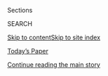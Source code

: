 <div id="app">

<div>

<div class="NYTAppHideMasthead css-zz1s19 e1suatyy0">

<div class="section css-ui9rw0 e1suatyy2">

<div class="css-11hrj97 er09x8g0">

<div class="css-6n7j50">

</div>

<span class="css-1dv1kvn">Sections</span>

<div class="css-10488qs">

<span class="css-1dv1kvn">SEARCH</span>

</div>

[Skip to content](#site-content)[Skip to site index](#site-index)

</div>

<div class="css-10698na e1huz5gh0">

</div>

</div>

<div id="masthead-bar-one" class="section hasLinks css-15hmgas e1csuq9d3">

<div class="css-uqyvli e1csuq9d0">

</div>

<div class="css-1uqjmks e1csuq9d1">

</div>

<div class="css-9e9ivx">

[](https://myaccount.nytimes.com/auth/login?response_type=cookie&client_id=vi)

</div>

<div class="css-1bvtpon e1csuq9d2">

[Today’s Paper](https://www.nytimes.com/section/todayspaper)

</div>

</div>

</div>

</div>

<div data-aria-hidden="false">

<div id="site-content" role="main">

<div id="top-wrapper" class="css-15p45cc eaca97t0" type="top">

<div id="top-slug" class="css-19x0jxb eaca97t1" hidden="">

Advertisement

</div>

[Continue reading the main story](#after-top)

<div class="ad top-wrapper" style="text-align:center;height:100%;display:block;min-height:90px">

<div id="top" class="place-ad" data-position="top" data-size-key="top">

</div>

</div>

<div id="after-top">

</div>

</div>

<div id="collection-t-fashion" class="section css-15h4p1b e9abtgs0">

<div class="css-1j21atc e1svk9qx1">

<div class="css-2fant5 e1svk9qx2">

<div class="css-9dfq42 eu54l5x0">

<div id="sponsor-wrapper" class="css-7a1pgi eaca97t0" type="sponsor" hidden="">

<div id="sponsor-slug" class="css-1l4mleb eaca97t1" hidden="">

Supported by

</div>

[Continue reading the main story](#after-sponsor)

<div id="sponsor" class="ad sponsor-wrapper" style="text-align:left;height:100%;display:block">

</div>

<div id="after-sponsor">

</div>

</div>

</div>

### <span class="css-1j5banm ezz4tcd1">[T Magazine](/section/t-magazine)</span>

</div>

<div class="css-nfcc9b e1svk9qx3">

<div class="css-vl9dhg e1svk9qx5">

<div class="css-1nrhkj6 e1svk9qx6">

# Fashion & Beauty

<div class="follow-button-placeholder" data-collection-id="">

</div>

</div>

</div>

</div>

</div>

<div class="css-4svvz1 ekkqrpp0">

<div id="collection-highlights-container" class="section css-18l1u7x e46isfb1">

<div class="css-m1whxf ekkqrpp1">

## Highlights

1.  ![<span class="css-473pcf e1oaj3zl2"><span class="css-1dv1kvn">Credit</span>Renee
    Cox</span>](https://static01.nyt.com/images/2020/04/13/t-magazine/13tmag-cultureimages-slide-HDR2/13tmag-cultureimages-slide-HDR2-threeByTwoMediumAt2X-v2.jpg)
    
    <div class="css-xbztij">
    
    <div class="css-1hyfx7x">
    
    [![](https://static01.nyt.com/images/2020/04/13/t-magazine/13tmag-cultureimages-slide-HDR2/13tmag-cultureimages-slide-HDR2-thumbStandard-v2.jpg)](/interactive/2020/04/13/t-magazine/asian-american-fashion-designers.html)
    
    </div>
    
    ## [The Asian-American Fashion Designers Who Shaped the Industry](/interactive/2020/04/13/t-magazine/asian-american-fashion-designers.html)
    
    Kimora Lee Simmons, Phillip Lim and many more have collectively
    advanced issues of representation.
    
    <span class="css-me3p27"></span>
    
    </div>

2.  1.  ![<span class="css-473pcf e1oaj3zl2"><span class="css-1dv1kvn">Credit</span>Florent
        Tanet</span>](https://static01.nyt.com/images/2020/06/22/t-magazine/22tmag-celine-jewelry-slide-horizontal/22tmag-celine-jewelry-slide-horizontal-threeByTwoMediumAt2X.jpg)
        
        <div class="css-1r9cexg">
        
        <div class="css-1ox3lt4">
        
        [![](https://static01.nyt.com/images/2020/06/22/t-magazine/22tmag-celine-jewelry-slide-horizontal/22tmag-celine-jewelry-slide-horizontal-thumbStandard.jpg)](/2020/06/22/t-magazine/celine-cesar-jewelry.html)
        
        </div>
        
        ## [From Celine, a Pendant Designed by a Sculptor](/2020/06/22/t-magazine/celine-cesar-jewelry.html)
        
        The collaboration is a new piece of César’s legacy, and of the
        larger history of artists making jewelry.
        
        <span class="css-me3p27"></span><span class="css-nds4d6 e4e4i5l3"></span><span class="css-9voj2j">By
        <span class="css-1baulvz last-byline" itemprop="name">Lizzie
        Feidelson</span></span>
        
        </div>
    
    2.  ![<span class="css-473pcf e1oaj3zl2"><span class="css-1dv1kvn">Credit</span></span>](https://static01.nyt.com/images/2020/05/20/t-magazine/20tmag-dolls/20tmag-dolls-threeByTwoMediumAt2X.png)
        
        <div class="css-1r9cexg">
        
        <div class="css-1ox3lt4">
        
        [![](https://static01.nyt.com/images/2020/05/20/t-magazine/20tmag-dolls/20tmag-dolls-thumbStandard.png)](/2020/05/20/t-magazine/paper-dolls.html)
        
        </div>
        
        ## [Paper Dolls for Your Crafting Pleasure](/2020/05/20/t-magazine/paper-dolls.html)
        
        By turns escapist and timely, eclectic outfits from artists,
        illustrators, designers and one set of architects.
        
        <span class="css-me3p27"></span><span class="css-nds4d6 e4e4i5l3"></span><span class="css-9voj2j">By
        <span class="css-1baulvz last-byline" itemprop="name">Katherine
        Cusumano</span></span>
        
        </div>
    
    3.  ![<span class="css-473pcf e1oaj3zl2"><span class="css-1dv1kvn">Credit</span>Photo
        by Mari Maeda and Yuji Oboshi. Portrait by Zoltan Tombor/Trunk
        Archive.</span>](https://static01.nyt.com/images/2020/05/14/t-magazine/14tmag-bronzers-01/14tmag-bronzers-01-jumbo.jpg)
        
        <div class="css-1r9cexg">
        
        <div class="css-1ox3lt4">
        
        [![](https://static01.nyt.com/images/2020/05/14/t-magazine/14tmag-bronzers-01/14tmag-bronzers-01-thumbStandard.jpg)](/2020/05/15/t-magazine/best-bronzers-highlighters-beauty.html)
        
        </div>
        
        ### On Beauty
        
        ## [How to Give Skin a Summer Glow](/2020/05/15/t-magazine/best-bronzers-highlighters-beauty.html)
        
        With the right application, a little highlighter or bronzer can
        help create a radiant, sun-kissed look, even if you’ve spent
        much of spring inside.
        
        <span class="css-me3p27"></span><span class="css-nds4d6 e4e4i5l3"></span><span class="css-9voj2j">By
        <span class="css-1baulvz last-byline" itemprop="name">Caitie
        Kelly</span></span>
        
        </div>

</div>

<div class="css-1xdhyk6 e46isfb0">

<div class="css-zk12ih ef6si7p0">

1.  ### T Process
    
    ![<span class="css-kfv9p0 e1oaj3zl2"><span class="css-1dv1kvn">Credit</span>Gautier
    Billotte</span>](https://static01.nyt.com/images/2020/05/13/t-magazine/13tmag-prada-slide-VV2Y/13tmag-prada-slide-VV2Y-videoLarge.jpg)
    
    <div class="css-10wtrbd">
    
    ## [The Making of Prada’s Most Iconic Bag](/2020/05/13/t-magazine/prada-handbag-making-of.html)
    
    Informed by Italy’s rich tradition of leather work, the Galleria is
    assembled from 83 fastidiously crafted pieces.
    
    <span class="css-me3p27"></span><span class="css-nds4d6 e4e4i5l3"></span><span class="css-9voj2j">By
    <span class="css-1baulvz last-byline" itemprop="name">Laura May
    Todd</span></span>
    
    </div>

2.  ![<span class="css-kfv9p0 e1oaj3zl2"><span class="css-1dv1kvn">Credit</span>Pascal
    Gambarte</span>](https://static01.nyt.com/images/2020/04/13/t-magazine/13tmag-cultureimages-slide-KNOJ/13tmag-cultureimages-slide-KNOJ-videoLarge-v2.jpg)
    
    <div class="css-10wtrbd">
    
    ## [How Antwerp’s Royal Academy of Fine Arts Birthed the Contemporary Avant-Garde](/interactive/2020/04/13/t-magazine/royal-academy-antwerp.html)
    
    A city poised on the edge of Europe and the rest of the world became
    the incubator for talents like Dries Van Noten, Luc Tuymans and Ann
    Demeulemeester.
    
    <span class="css-me3p27"></span>
    
    </div>

3.  ### On the Verge
    
    ![<span class="css-kfv9p0 e1oaj3zl2"><span class="css-1dv1kvn">Credit</span>Anthony
    Seklaoui</span>](https://static01.nyt.com/images/2020/04/27/t-magazine/fashion/27tmag-rogge-slide-BHC7-copy/27tmag-rogge-slide-BHC7-videoLarge.jpg)
    
    <div class="css-10wtrbd">
    
    ## [A New Line From a Dries Van Noten Alumna](/2020/05/04/t-magazine/meryll-rogge.html)
    
    After working for two of fashion’s most influential brands, the
    Belgian designer Meryll Rogge returned to her family farm to let her
    imagination run wild.
    
    <span class="css-me3p27"></span><span class="css-nds4d6 e4e4i5l3"></span><span class="css-9voj2j">By
    <span class="css-1baulvz last-byline" itemprop="name">Alice
    Cavanagh</span></span>
    
    </div>

4.  ![<span class="css-kfv9p0 e1oaj3zl2"><span class="css-1dv1kvn">Credit</span>Photograph
    by Willy Vanderperre. Styled by Olivier
    Rizzo</span>](https://static01.nyt.com/images/2020/04/13/t-magazine/13tmag-cultureimages-slide-WAJD/13tmag-cultureimages-slide-WAJD-videoLarge.jpg)
    
    <div class="css-10wtrbd">
    
    ## [The New Generation of Dominican Models Redefining Beauty](/interactive/2020/04/13/t-magazine/dominican-republic-models.html)
    
    Lineisy Montero, Licett Morillo and others have gained an
    international presence while also subverting assumptions about how
    women should look in Latin America.
    
    <span class="css-me3p27"></span>
    
    </div>

5.  ![<span class="css-kfv9p0 e1oaj3zl2"><span class="css-1dv1kvn">Credit</span>Simon
    Brown</span>](https://static01.nyt.com/images/2020/03/18/t-magazine/entertainment/Baths-slide-QIXK/Baths-slide-QIXK-videoLarge.jpg)
    
    <div class="css-10wtrbd">
    
    ## [How to Run a Bath That Feels Like a Spa Treatment](/2020/03/20/t-magazine/best-bath-products.html)
    
    A roundup of ingredients — from pore-clearing black lava salt to
    soothing palmarosa oil — that can help transform a simple soak into
    a restorative escape.
    
    <span class="css-me3p27"></span><span class="css-nds4d6 e4e4i5l3"></span><span class="css-9voj2j">By
    <span class="css-1baulvz last-byline" itemprop="name">Kari
    Molvar</span></span>
    
    </div>

</div>

</div>

<div class="css-1xdhyk6 e46isfb0">

<div class="css-zk12ih ef6si7p0">

1.  ![<span class="css-kfv9p0 e1oaj3zl2"><span class="css-1dv1kvn">Credit</span>Courtesy
    of
    Entireworld</span>](https://static01.nyt.com/images/2020/03/24/t-magazine/fashion/loungewear-slide-ME12/loungewear-slide-ME12-videoLarge-v2.jpg)
    
    <div class="css-10wtrbd">
    
    ## [Five Brands Offering Easy, Elegant Loungewear](/2020/03/26/t-magazine/work-from-home-clothing-lounge-wear.html)
    
    From modern housecoats to silk pajamas, a selection of labels making
    clothes that will upgrade your working-from-home look.
    
    <span class="css-me3p27"></span><span class="css-nds4d6 e4e4i5l3"></span><span class="css-9voj2j">By
    <span class="css-1baulvz last-byline" itemprop="name">Sophie
    Bew</span></span>
    
    </div>

2.  ![<span class="css-kfv9p0 e1oaj3zl2"><span class="css-1dv1kvn">Credit</span>Nick
    Waplington</span>](https://static01.nyt.com/images/2020/04/13/t-magazine/13tmag-cultureimages-slide-2ZH4/13tmag-cultureimages-slide-2ZH4-videoLarge.jpg)
    
    <div class="css-10wtrbd">
    
    ## [The Fashion Crews Reinventing the Way We Dress](/interactive/2020/04/13/t-magazine/maria-cornejo-olivier-rousteing-telfar-clemens-alessandro-michele.html)
    
    As Balmain’s Olivier Rousteing, Maria Cornejo, Telfar Clemens and
    Gucci’s Alessandro Michele prove, making clothes is the ultimate act
    of collaboration.
    
    <span class="css-me3p27"></span>
    
    </div>

3.  ![<span class="css-kfv9p0 e1oaj3zl2"><span class="css-1dv1kvn">Credit</span>Photo
    by Michelle Sank. Styled by Jason
    Rider</span>](https://static01.nyt.com/images/2020/02/27/t-magazine/27tmag-pyermoss-slide-2M1H/27tmag-pyermoss-slide-2M1H-mediumThreeByTwo440-v2.jpg)
    
    <div class="css-10wtrbd">
    
    ## [The Designer Changing How We Think About Fashion and Race in America](/2020/03/05/t-magazine/pyer-moss-kerby-jean-raymond.html)
    
    Kerby Jean-Raymond’s political, narratively rich designs for Pyer
    Moss presaged today’s gestures at activism on the runway. He still
    has much more to say.
    
    <span class="css-me3p27"></span><span class="css-nds4d6 e4e4i5l3"></span><span class="css-9voj2j">By
    <span class="css-1baulvz last-byline" itemprop="name">M.H.
    Miller</span></span>
    
    </div>

4.  ![<span class="css-kfv9p0 e1oaj3zl2"><span class="css-1dv1kvn">Credit</span>Roe
    Ethridge</span>](https://static01.nyt.com/images/2020/02/10/t-magazine/10tmag-marcjacobs-slide-83CJ/10tmag-marcjacobs-slide-83CJ-videoLarge.jpg)
    
    <div class="css-10wtrbd">
    
    ## [The Many Lives of Marc Jacobs](/2020/02/10/t-magazine/marc-jacobs.html)
    
    Through the fashion designer’s various identities and struggles, two
    things have remained consistent: his ability to predict a cultural
    moment and the pure emotion of his work.
    
    <span class="css-me3p27"></span><span class="css-nds4d6 e4e4i5l3"></span><span class="css-9voj2j">By
    <span class="css-1baulvz last-byline" itemprop="name">Aatish
    Taseer</span></span>
    
    </div>

5.  ![<span class="css-kfv9p0 e1oaj3zl2"><span class="css-1dv1kvn">Credit</span>Photo
    by Kristin-Lee Moolman. Styled by Suzanne
    Koller</span>](https://static01.nyt.com/images/2019/05/20/t-magazine/20tmag-ripromo1/936af17ea97a46f8bea1107eca1aa44d-videoLarge.jpg)
    
    <div class="css-10wtrbd">
    
    ## [Rihanna Opens Up About Her New Clothing Line, the Future of Fashion and Her Next Album](/interactive/2019/05/20/t-magazine/rihanna-fenty-louis-vuitton.html)
    
    For her next act, the pop star will become the first black woman in
    charge of a major luxury fashion house in Paris. Here, she gives T
    magazine an exclusive first look.
    
    <span class="css-me3p27"></span><span class="css-nds4d6 e4e4i5l3"></span><span class="css-9voj2j">By
    <span class="css-1baulvz last-byline" itemprop="name">Jeremy O.
    Harris</span></span>
    
    </div>

</div>

</div>

</div>

<div id="mid1-wrapper" class="css-1mn4oms eaca97t0" type="rank">

<div id="mid1-slug" class="css-1tag3rd eaca97t1">

Advertisement

</div>

[Continue reading the main story](#after-mid1)

<div id="mid1" class="ad mid1-wrapper" style="text-align:center;height:100%;display:block">

</div>

<div id="after-mid1">

</div>

</div>

<div class="section 5-band css-jhqenn ep7jkp60">

## [On Beauty](/column/on-beauty)

[More in On Beauty »](/column/on-beauty)

1.  ![<span class="css-kfv9p0 e1oaj3zl2"><span class="css-1dv1kvn">Credit</span>Photo
    by Mari Maeda and Yuji Oboshi. Portrait by IDI.SHOW. Market editor:
    Caitie
    Kelly.</span>](https://static01.nyt.com/images/2020/07/02/t-magazine/02tmag-beauty/02tmag-beauty-videoLarge.jpg)
    
    <div class="css-10wtrbd">
    
    ## [Four Restorative Facials to Try at Home](/2020/07/02/t-magazine/facials-at-home.html)
    
    The products, tools and tips from the professionals that you need to
    be your own facialist.
    
    <span class="css-me3p27"></span><span class="css-nds4d6 e4e4i5l3"></span><span class="css-9voj2j">By
    <span class="css-1baulvz last-byline" itemprop="name">Kari
    Molvar</span></span>
    
    </div>

2.  ![<span class="css-kfv9p0 e1oaj3zl2"><span class="css-1dv1kvn">Credit</span>Photo
    by Mari Maeda and Yuji Oboshi. Portrait by Indigital Images. Market
    editor: Caitie
    Kelly.</span>](https://static01.nyt.com/images/2020/07/15/t-magazine/2tmag-eyebrow-02/2tmag-eyebrow-02-videoLarge.jpg)
    
    <div class="css-10wtrbd">
    
    ## [How to Shape Your Eyebrows at Home](/2020/06/18/t-magazine/shape-eyebrows-groom-at-home.html)
    
    A guide to trimming, tweezing and touching up your arches on your
    own, with some creative direction from the experts.
    
    <span class="css-me3p27"></span><span class="css-nds4d6 e4e4i5l3"></span><span class="css-9voj2j">By
    <span class="css-1baulvz last-byline" itemprop="name">Kari
    Molvar</span></span>
    
    </div>

3.  ![<span class="css-kfv9p0 e1oaj3zl2"><span class="css-1dv1kvn">Credit</span>Paul
    Quitoriano</span>](https://static01.nyt.com/images/2020/03/13/t-magazine/food/tinctures-slide-EGLC/tinctures-slide-EGLC-videoLarge.jpg)
    
    <div class="css-10wtrbd">
    
    ## [How to Create Your Own Herbal Tinctures](/2020/06/17/t-magazine/herbal-tinctures-how-to-make.html)
    
    The herbalist Jade Marks shares three simple recipes for calming,
    restorative drinks.
    
    <span class="css-me3p27"></span><span class="css-nds4d6 e4e4i5l3"></span><span class="css-9voj2j">By
    <span class="css-1baulvz last-byline" itemprop="name">Alex
    Tudela</span></span>
    
    </div>

4.  ![<span class="css-kfv9p0 e1oaj3zl2"><span class="css-1dv1kvn">Credit</span>Courtesy
    of the
    brands</span>](https://static01.nyt.com/images/2020/04/02/t-magazine/oakImage-1585846434419/oakImage-1585846434419-videoLarge.jpg)
    
    <div class="css-10wtrbd">
    
    ## [How to Take Care of Your Hair at Home](/2020/04/02/t-magazine/home-hair-care-tips-coronavirus.html)
    
    Professional advice on maintenance — and Zoom-friendly styling — for
    when you can’t get to a salon.
    
    <span class="css-me3p27"></span><span class="css-nds4d6 e4e4i5l3"></span><span class="css-9voj2j">By
    <span class="css-1baulvz last-byline" itemprop="name">Caitie
    Kelly</span></span>
    
    </div>

5.  ![<span class="css-kfv9p0 e1oaj3zl2"><span class="css-1dv1kvn">Credit</span>Courtesy
    of the
    brands</span>](https://static01.nyt.com/images/2020/03/16/t-magazine/oakImage-1584375828332-copy/oakImage-1584375828332-videoLarge.jpg)
    
    <div class="css-10wtrbd">
    
    ## [The Most Moisturizing Creams for Diligent Hand Washers](/2020/03/18/t-magazine/best-moisturizing-creams-lotion.html)
    
    A roundup of dermatologist-approved (and nongreasy) lotions to
    soothe dry fingers in a time of assiduous scrubbing.
    
    <span class="css-me3p27"></span><span class="css-nds4d6 e4e4i5l3"></span><span class="css-9voj2j">By
    <span class="css-1baulvz last-byline" itemprop="name">Caitie
    Kelly</span></span>
    
    </div>

</div>

</div>

<div class="css-185go5a e1o5byef0">

<div class="css-15cbhtu">

  - [Latest](#stream-panel)
  - <span class="css-6n7j50">Search</span>
    <div class="control">
    <div class="label-container css-1dv1kvn">
    Search
    </div>
    <div class="css-wm4t3d">
    **<span id="clear-search-input" class="css-1dv1kvn">Clear this text
    input</span>
    </div>
    </div>
    <span class="css-1iovbfw"></span>

<div id="stream-panel" class="section css-8msx5b e1jz0cab1">

<div class="css-13mho3u">

1.  
    
    <div class="css-1cp3ece">
    
    <div class="css-1l4spti">
    
    [](/2020/08/06/t-magazine/t-list-toyin-ojih-odutola.html)
    
    <div class="css-79elbk">
    
    ![](https://static01.nyt.com/images/2020/08/07/t-magazine/05tmag-tlist-slide-PX8A-print/05tmag-tlist-slide-PX8A-thumbWide.jpg?quality=75&auto=webp&disable=upscale)
    
    </div>
    
    ## The T List: Five Things We Recommend This Week
    
    Paintings by Toyin Ojih Odutola, Hawaiian pastries — and more.
    
    <div class="css-15yh6bw ea5icrr0">
    
    </div>
    
    </div>
    
    <div class="css-156habm e1xfvim33">
    
    </div>
    
    </div>

2.  
    
    <div class="css-1cp3ece">
    
    <div class="css-1l4spti">
    
    [](/2020/07/30/t-magazine/the-t-list-five-things-we-recommend-this-week.html)
    
    <div class="css-79elbk">
    
    ![](https://static01.nyt.com/images/2020/07/31/t-magazine/29tmag-newsletter-slide-8YU1-print/29tmag-newsletter-slide-8YU1-thumbWide.jpg?quality=75&auto=webp&disable=upscale)
    
    </div>
    
    ## The T List: Five Things We Recommend This Week
    
    Farm dining, a Parisian floral gallery, Ruth Asawa stamps — and
    more.
    
    <div class="css-15yh6bw ea5icrr0">
    
    </div>
    
    </div>
    
    <div class="css-156habm e1xfvim33">
    
    </div>
    
    </div>

3.  
    
    <div class="css-1cp3ece">
    
    <div class="css-1l4spti">
    
    [](/2020/07/26/style/functional-fashion.html)
    
    <div class="css-79elbk">
    
    ![](https://static01.nyt.com/images/2020/07/26/multimedia/26ADA-Fashion2/26ADA-Fashion2-thumbWide.jpg?quality=75&auto=webp&disable=upscale)
    
    </div>
    
    ## ‘Disabled People Love Clothes Too’
    
    But \#disabledandcute influencers say the fashion industry has been
    slow to embrace them.
    
    <div class="css-15yh6bw ea5icrr0">
    
    By <span class="css-1n7hynb">Keah Brown</span>
    
    </div>
    
    </div>
    
    <div class="css-156habm e1xfvim33">
    
    </div>
    
    </div>

4.  
    
    <div class="css-1cp3ece">
    
    <div class="css-1l4spti">
    
    [](/2020/07/17/style/mens-fashion-milan-provides-reasons-to-be-cheerful.html)
    
    <div class="css-79elbk">
    
    ![](https://static01.nyt.com/images/2020/07/18/fashion/18MILAN-MEN-zegna/18MILAN-MEN-zegna-thumbWide.jpg?quality=75&auto=webp&disable=upscale)
    
    </div>
    
    ### <span class="css-m70j1g">fashion review</span>
    
    ## Milan Has Some Reasons to Be Cheerful
    
    Amid a glut of designer infomercials, the hopeful audacity of one
    show stands out.
    
    <div class="css-15yh6bw ea5icrr0">
    
    By <span class="css-1n7hynb">Guy Trebay</span>
    
    </div>
    
    </div>
    
    <div class="css-156habm e1xfvim33">
    
    </div>
    
    </div>

5.  
    
    <div class="css-1cp3ece">
    
    <div class="css-1l4spti">
    
    [](/2020/07/16/t-magazine/isabel-marant.html)
    
    <div class="css-79elbk">
    
    ![](https://static01.nyt.com/images/2020/07/16/t-magazine/16tmag-isabel-marant-slide-B9VG-copy/16tmag-isabel-marant-slide-B9VG-copy-thumbWide.jpg?quality=75&auto=webp&disable=upscale)
    
    </div>
    
    ### <span class="css-m70j1g">Profile in Style</span>
    
    ## The Designer Who Defined Modern Parisian Cool
    
    Isabel Marant has always known exactly how she wants to dress. In
    the decades since she founded her brand, people all over the world
    have adopted her tastes as their own.
    
    <div class="css-15yh6bw ea5icrr0">
    
    By <span class="css-1n7hynb">Lindsay Talbot</span>
    
    </div>
    
    </div>
    
    <div class="css-156habm e1xfvim33">
    
    </div>
    
    </div>

6.  
    
    <div class="css-1cp3ece">
    
    <div class="css-1l4spti">
    
    [](/2020/07/16/t-magazine/margo-price-album-tlist.html)
    
    <div class="css-79elbk">
    
    ![](https://static01.nyt.com/images/2020/07/15/t-magazine/15tmag-tlist-slide-TBXG/15tmag-tlist-slide-TBXG-thumbWide-v2.jpg?quality=75&auto=webp&disable=upscale)
    
    </div>
    
    ## The T List: Five Things We Recommend This Week
    
    Unisex jerkins, raw vinegars, classic sportswear — and more.
    
    <div class="css-15yh6bw ea5icrr0">
    
    </div>
    
    </div>
    
    <div class="css-156habm e1xfvim33">
    
    </div>
    
    </div>

7.  
    
    <div class="css-1cp3ece">
    
    <div class="css-1l4spti">
    
    [](/2020/07/15/t-magazine/hermes-fashion-savoir-faire.html)
    
    <div class="css-79elbk">
    
    ![](https://static01.nyt.com/images/2020/07/14/t-magazine/14tmag-hermes-slide-8XB4-copy/14tmag-hermes-slide-8XB4-copy-thumbWide.jpg?quality=75&auto=webp&disable=upscale)
    
    </div>
    
    ## Hermès Introduces Seasonless Staples for the Long Haul
    
    Breaking with the standard fashion calendar, the brand has created a
    capsule collection inspired by its archives.
    
    <div class="css-15yh6bw ea5icrr0">
    
    By <span class="css-1n7hynb">Grace Edquist</span>
    
    </div>
    
    </div>
    
    <div class="css-156habm e1xfvim33">
    
    </div>
    
    </div>

8.  
    
    <div class="css-1cp3ece">
    
    <div class="css-1l4spti">
    
    [](/2020/07/15/style/mens-fashion-for-paris-mens-wear-next-stop-california.html)
    
    <div class="css-79elbk">
    
    ![](https://static01.nyt.com/images/2020/07/15/fashion/15FASHION-MENS-dior/15FASHION-MENS-dior-thumbWide.jpg?quality=75&auto=webp&disable=upscale)
    
    </div>
    
    ### <span class="css-m70j1g">fashion review</span>
    
    ## For Paris Men’s Wear, the Next Stop Is California
    
    Men’s wear shows in Europe this lockdown season may be virtual, but
    the dominant California vibe is very real.
    
    <div class="css-15yh6bw ea5icrr0">
    
    By <span class="css-1n7hynb">Guy Trebay</span>
    
    </div>
    
    </div>
    
    <div class="css-156habm e1xfvim33">
    
    </div>
    
    </div>

9.  
    
    <div class="css-1cp3ece">
    
    <div class="css-1l4spti">
    
    [](/2020/07/09/t-magazine/robert-longo-quarantine-films.html)
    
    <div class="css-79elbk">
    
    ![](https://static01.nyt.com/images/2020/07/08/t-magazine/08tmag-tlist-slide-HCSJ/08tmag-tlist-slide-HCSJ-thumbWide.jpg?quality=75&auto=webp&disable=upscale)
    
    </div>
    
    ## The T List: Five Things We Recommend This Week
    
    Handblown glass, sparkly shoes, Scottish jewelry — and more.
    
    <div class="css-15yh6bw ea5icrr0">
    
    </div>
    
    </div>
    
    <div class="css-156habm e1xfvim33">
    
    </div>
    
    </div>

10. 
    
    <div class="css-1cp3ece">
    
    <div class="css-1l4spti">
    
    [](/2020/07/06/style/game-of-thrones-iris-van-herpen-couture.html)
    
    <div class="css-79elbk">
    
    ![](https://static01.nyt.com/images/2020/07/06/fashion/06GOT-Couture-Carice-van-Houten/06GOT-Couture-Carice-van-Houten-thumbWide-v2.jpg?quality=75&auto=webp&disable=upscale)
    
    </div>
    
    ## From ‘Game of Thrones’ to Digital Couture
    
    Carice van Houten, the Red Priestess, brings an Iris van Herpen
    dress to life in a short film.
    
    <div class="css-15yh6bw ea5icrr0">
    
    By <span class="css-1n7hynb">Vanessa Friedman</span>
    
    </div>
    
    </div>
    
    <div class="css-156habm e1xfvim33">
    
    </div>
    
    </div>

<div class="css-13mho3u">

<div class="css-1t62hi8">

<div class="css-1stvaey">

Show More

<div>

<div style="border:0;clip:rect(0 0 0 0);height:1px;margin:-1px;overflow:hidden;white-space:nowrap;padding:0;width:1px;position:absolute" role="log" data-aria-live="assertive">

</div>

<div style="border:0;clip:rect(0 0 0 0);height:1px;margin:-1px;overflow:hidden;white-space:nowrap;padding:0;width:1px;position:absolute" role="log" data-aria-live="assertive">

</div>

<div style="border:0;clip:rect(0 0 0 0);height:1px;margin:-1px;overflow:hidden;white-space:nowrap;padding:0;width:1px;position:absolute" role="log" data-aria-live="polite">

</div>

<div style="border:0;clip:rect(0 0 0 0);height:1px;margin:-1px;overflow:hidden;white-space:nowrap;padding:0;width:1px;position:absolute" role="log" data-aria-live="polite">

</div>

</div>

</div>

</div>

</div>

</div>

<div class="css-g6hk37 supplemental">

<div id="mid2-wrapper" class="css-10wkyv7 eaca97t0" type="lede">

<div id="mid2-slug" class="css-1tag3rd eaca97t1">

Advertisement

</div>

[Continue reading the main story](#after-mid2)

<div id="mid2" class="ad mid2-wrapper" style="text-align:center;height:100%;display:block;min-height:250px">

</div>

<div id="after-mid2">

</div>

</div>

## Sign Up for the Open Thread Newsletter

<div class="css-hftqp3">

</div>

[SIGN UP](/newsletters/signup/TZ)

<div id="mktg-wrapper" class="css-oxle51 eaca97t0" type="mktg">

<div id="mktg-slug" class="css-1tag3rd eaca97t1">

Advertisement

</div>

[Continue reading the main story](#after-mktg)

<div id="mktg" class="ad mktg-wrapper" style="text-align:center;height:100%;display:block">

</div>

<div id="after-mktg">

</div>

</div>

</div>

</div>

</div>

</div>

</div>

</div>

## Site Index

<div>

</div>

## Site Information Navigation

  - [© <span>2020</span> <span>The New York Times
    Company</span>](https://help.nytimes.com/hc/en-us/articles/115014792127-Copyright-notice)

<!-- end list -->

  - [NYTCo](https://www.nytco.com/)
  - [Contact
    Us](https://help.nytimes.com/hc/en-us/articles/115015385887-Contact-Us)
  - [Work with us](https://www.nytco.com/careers/)
  - [Advertise](https://nytmediakit.com/)
  - [T Brand Studio](http://www.tbrandstudio.com/)
  - [Your Ad
    Choices](https://www.nytimes.com/privacy/cookie-policy#how-do-i-manage-trackers)
  - [Privacy](https://www.nytimes.com/privacy)
  - [Terms of
    Service](https://help.nytimes.com/hc/en-us/articles/115014893428-Terms-of-service)
  - [Terms of
    Sale](https://help.nytimes.com/hc/en-us/articles/115014893968-Terms-of-sale)
  - [Site Map](https://spiderbites.nytimes.com)
  - [Help](https://help.nytimes.com/hc/en-us)
  - [Subscriptions](https://www.nytimes.com/subscription?campaignId=37WXW)

</div>

</div>
